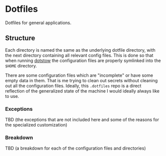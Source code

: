 
# Dotfiles

Dotfiles for general applications.

## Structure

Each directory is named the same as the underlying dotfile directory,
with the next directory containing all relevant config files. This is
done so that when running [dotstow](./scripts/.scripts/dotstow) the
configuration files are properly symlinked into the `$HOME` directory.

There are some configuration files which are "incomplete" or have some
empty data in them. That is me trying to clean out secrets without
cleaning out all the configuration files. Ideally, this `.dotfiles` repo
is a direct reflection of the generalized state of the machine I
would ideally always like to use.

### Exceptions

TBD (the exceptions that are not included here and some of the reasons
for the specialized customization)

### Breakdown

TBD (a breakdown for each of the configuration files and directories)

